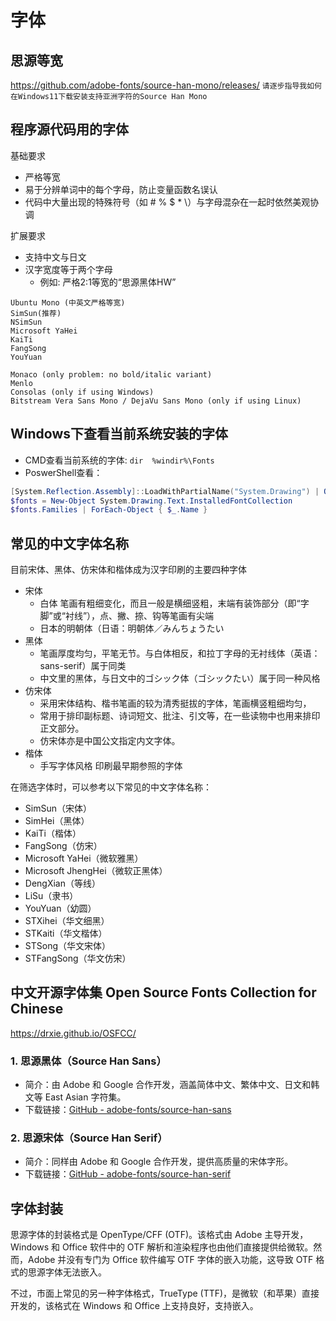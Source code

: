 #  字体

## 思源等宽

https://github.com/adobe-fonts/source-han-mono/releases/
`请逐步指导我如何在Windows11下载安装支持亚洲字符的Source Han Mono`

## 程序源代码用的字体
基础要求
- 严格等宽
- 易于分辨单词中的每个字母，防止变量函数名误认
- 代码中大量出现的特殊符号（如 # % $ * \）与字母混杂在一起时依然美观协调

扩展要求
- 支持中文与日文
- 汉字宽度等于两个字母
  - 例如: 严格2:1等宽的“思源黑体HW”

```
Ubuntu Mono (中英文严格等宽)
SimSun(推荐)
NSimSun
Microsoft YaHei
KaiTi
FangSong
YouYuan

Monaco (only problem: no bold/italic variant)
Menlo
Consolas (only if using Windows)
Bitstream Vera Sans Mono / DejaVu Sans Mono (only if using Linux)
```
## Windows下查看当前系统安装的字体
- CMD查看当前系统的字体: `dir  %windir%\Fonts`
- PoswerShell查看：
```PowerShell
[System.Reflection.Assembly]::LoadWithPartialName("System.Drawing") | Out-Null
$fonts = New-Object System.Drawing.Text.InstalledFontCollection
$fonts.Families | ForEach-Object { $_.Name }
```

## 常见的中文字体名称

目前宋体、黑体、仿宋体和楷体成为汉字印刷的主要四种字体
- 宋体
  - 白体 笔画有粗细变化，而且一般是横细竖粗，末端有装饰部分（即“字脚”或“衬线”），点、撇、捺、钩等笔画有尖端
  - 日本的明朝体（日语：明朝体／みんちょうたい
- 黑体
  - 笔画厚度均匀，平笔无节。与白体相反，和拉丁字母的无衬线体（英语：sans-serif）属于同类
  - 中文里的黑体，与日文中的ゴシック体（ゴシックたい）属于同一种风格
- 仿宋体
  - 采用宋体结构、楷书笔画的较为清秀挺拔的字体，笔画横竖粗细均匀，
  - 常用于排印副标题、诗词短文、批注、引文等，在一些读物中也用来排印正文部分。
  - 仿宋体亦是中国公文指定内文字体。
- 楷体
  - 手写字体风格 印刷最早期参照的字体

在筛选字体时，可以参考以下常见的中文字体名称：

- SimSun（宋体）
- SimHei（黑体）
- KaiTi（楷体）
- FangSong（仿宋）
- Microsoft YaHei（微软雅黑）
- Microsoft JhengHei（微软正黑体）
- DengXian（等线）
- LiSu（隶书）
- YouYuan（幼圆）
- STXihei（华文细黑）
- STKaiti（华文楷体）
- STSong（华文宋体）
- STFangSong（华文仿宋）

## 中文开源字体集 Open Source Fonts Collection for Chinese

https://drxie.github.io/OSFCC/

### 1. 思源黑体（Source Han Sans）

- 简介：由 Adobe 和 Google 合作开发，涵盖简体中文、繁体中文、日文和韩文等 East Asian 字符集。
- 下载链接：[GitHub - adobe-fonts/source-han-sans](https://github.com/adobe-fonts/source-han-sans)

### 2. 思源宋体（Source Han Serif）

- 简介：同样由 Adobe 和 Google 合作开发，提供高质量的宋体字形。
- 下载链接：[GitHub - adobe-fonts/source-han-serif](https://github.com/adobe-fonts/source-han-serif)

## 字体封装

思源字体的封装格式是 OpenType/CFF (OTF)。该格式由 Adobe 主导开发，Windows 和 Office 软件中的 OTF 解析和渲染程序也由他们直接提供给微软。然而，Adobe 并没有专门为 Office 软件编写 OTF 字体的嵌入功能，这导致 OTF 格式的思源字体无法嵌入。

不过，市面上常见的另一种字体格式，TrueType (TTF)，是微软（和苹果）直接开发的，该格式在 Windows 和 Office 上支持良好，支持嵌入。

